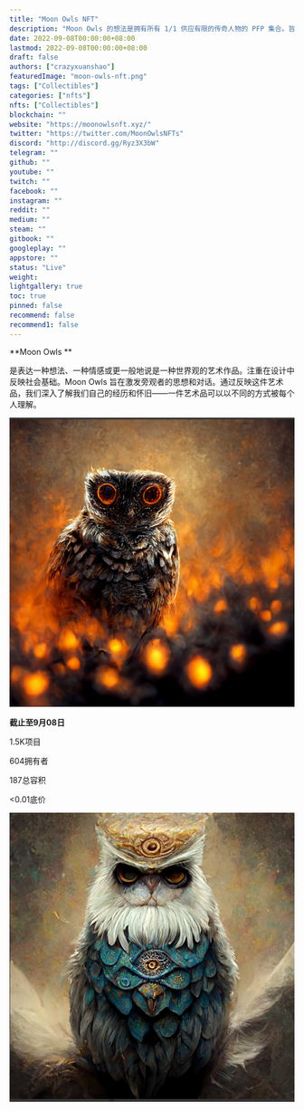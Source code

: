 ```yaml
---
title: "Moon Owls NFT"
description: "Moon Owls 的想法是拥有所有 1/1 供应有限的传奇人物的 PFP 集合。旨在表达人类的创造力和想象力，以视觉形式呈现在画布上，以增强美感和情感力量。"
date: 2022-09-08T00:00:00+08:00
lastmod: 2022-09-08T00:00:00+08:00
draft: false
authors: ["crazyxuanshao"]
featuredImage: "moon-owls-nft.png"
tags: ["Collectibles"]
categories: ["nfts"]
nfts: ["Collectibles"]
blockchain: ""
website: "https://moonowlsnft.xyz/"
twitter: "https://twitter.com/MoonOwlsNFTs"
discord: "http://discord.gg/Ryz3X3bW"
telegram: ""
github: ""
youtube: ""
twitch: ""
facebook: ""
instagram: ""
reddit: ""
medium: ""
steam: ""
gitbook: ""
googleplay: ""
appstore: ""
status: "Live"
weight: 
lightgallery: true
toc: true
pinned: false
recommend: false
recommend1: false
---
```

**Moon Owls **

是表达一种想法、一种情感或更一般地说是一种世界观的艺术作品。注重在设计中反映社会基础。Moon Owls 旨在激发旁观者的思想和对话。通过反映这件艺术品，我们深入了解我们自己的经历和怀旧——一件艺术品可以以不同的方式被每个人理解。

![nsdifn](nsdifn.png)

**截止至9月08日**

1.5K项目

604拥有者

187总容积

<0.01底价

![safaf](safaf.png)